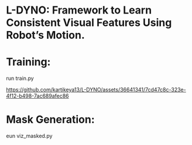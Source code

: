 # L-DYNO: Framework to Learn Consistent Visual Features Using Robot’s Motion.
# Training:
run train.py 

https://github.com/kartikeya13/L-DYNO/assets/36641341/7cd47c8c-323e-4f12-b498-7ac689afec86

# Mask Generation:
eun viz_masked.py
